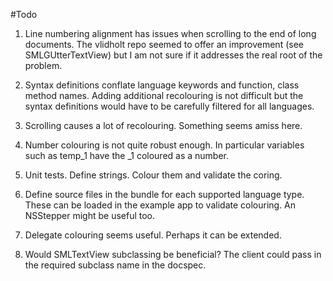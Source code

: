 #Todo

1. Line  numbering alignment has issues when scrolling to the end of long documents. The vlidholt repo seemed to offer an improvement (see SMLGUtterTextView) but I am not sure if it addresses the real root of the problem.

1. Syntax definitions conflate language keywords and function, class method names. Adding additional recolouring is not difficult but the syntax definitions would have to be carefully filtered for all languages.

1. Scrolling causes a lot of recolouring. Something seems amiss here.

1. Number colouring is not quite robust enough. In particular variables such as temp_1 have the _1 coloured as a number.

1. Unit tests. Define strings. Colour them and validate the coring.

1. Define source files in the bundle for each supported language type. These can be loaded in the example app to validate colouring. An NSStepper might be useful too.

1. Delegate colouring seems useful. Perhaps it can be extended.

1. Would SMLTextView subclassing be beneficial? The client could pass in the required subclass name in the docspec.